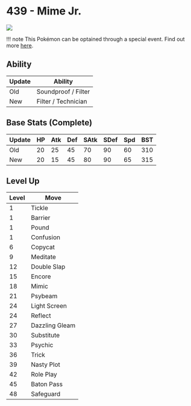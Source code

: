 # 439 - Mime Jr.
![][439]

!!! note
    This Pokémon can be optained through a special event. Find out more [here](../../special_events/#baby-pokemon-egg-gift).

## Ability

Update | Ability
---    | ---
Old    | Soundproof / Filter
New    | Filter / Technician

## Base Stats (Complete)

Update | HP | Atk | Def | SAtk | SDef | Spd | BST
---    | ---| --- | --- | ---  | ---  | --- | ---
Old    | 20 |  25 |  45 |  70  |  90  |  60  |  310
New    | 20 |  15 |  45 |  80  |  90  |  65  |  315

## Level Up

Level | Move
---   | ---
  1   | Tickle
  1   | Barrier
  1   | Pound
  1   | Confusion
  6   | Copycat
  9   | Meditate
 12   | Double Slap
 15   | Encore
 18   | Mimic
 21   | Psybeam
 24   | Light Screen
 24   | Reflect
 27   | Dazzling Gleam
 30   | Substitute
 33   | Psychic
 36   | Trick
 39   | Nasty Plot
 42   | Role Play
 45   | Baton Pass
 48   | Safeguard

[439]: ../img/pokemon/439.png
